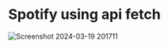 # Spotify using api fetch 
![Screenshot 2024-03-19 201711](https://github.com/Raghav7182/FED_ASSIGNMENT/assets/127484976/f68eabe0-2c01-4751-a6fc-853f42cfac7e)
